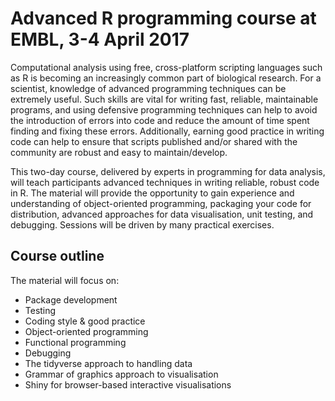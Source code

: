 # Advanced R programming course at EMBL, 3-4 April 2017

Computational analysis using free, cross-platform scripting languages
such as R is becoming an increasingly common part of biological
research. For a scientist, knowledge of advanced programming
techniques can be extremely useful. Such skills are vital for writing
fast, reliable, maintainable programs, and using defensive programming
techniques can help to avoid the introduction of errors into code and
reduce the amount of time spent finding and fixing these
errors. Additionally, earning good practice in writing code can help
to ensure that scripts published and/or shared with the community are
robust and easy to maintain/develop.

This two-day course, delivered by experts in programming for data
analysis, will teach participants advanced techniques in writing
reliable, robust code in R. The material will provide the opportunity
to gain experience and understanding of object-oriented programming,
packaging your code for distribution, advanced approaches for data
visualisation, unit testing, and debugging. Sessions will be driven by
many practical exercises.


## Course outline

The material will focus on:

- Package development
- Testing
- Coding style & good practice
- Object-oriented programming
- Functional programming
- Debugging
- The tidyverse approach to handling data
- Grammar of graphics approach to visualisation
- Shiny for browser-based interactive visualisations


